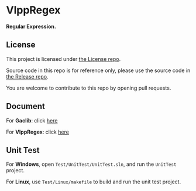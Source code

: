 # VlppRegex

**Regular Expression.**

## License

This project is licensed under [the License repo](https://github.com/vczh-libraries/License).

Source code in this repo is for reference only, please use the source code in [the Release repo](https://github.com/vczh-libraries/Release).

You are welcome to contribute to this repo by opening pull requests.

## Document

For **Gaclib**: click [here](http://vczh-libraries.github.io/doc/current/home.html)

For **VlppRegex**: click [here](http://vczh-libraries.github.io/doc/current/vlppregex/home.html)

## Unit Test

For **Windows**, open `Test/UnitTest/UnitTest.sln`, and run the `UnitTest` project.

For **Linux**, use `Test/Linux/makefile` to build and run the unit test project.
